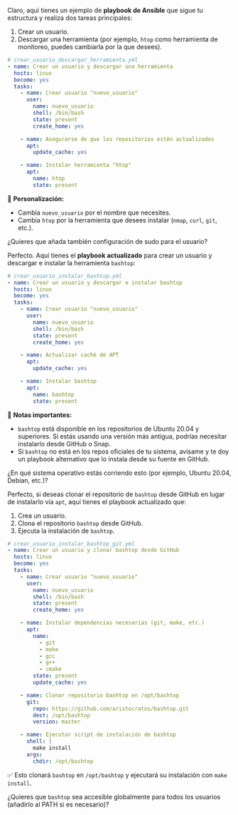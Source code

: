 Claro, aquí tienes un ejemplo de **playbook de Ansible** que sigue tu estructura y realiza dos tareas principales:

1. Crear un usuario.
2. Descargar una herramienta (por ejemplo, `htop` como herramienta de monitoreo, puedes cambiarla por la que desees).

```yaml
# crear_usuario_descargar_herramienta.yml
- name: Crear un usuario y descargar una herramienta
  hosts: linux
  become: yes
  tasks:
    - name: Crear usuario "nuevo_usuario"
      user:
        name: nuevo_usuario
        shell: /bin/bash
        state: present
        create_home: yes

    - name: Asegurarse de que los repositorios estén actualizados
      apt:
        update_cache: yes

    - name: Instalar herramienta "htop"
      apt:
        name: htop
        state: present
```

🔧 **Personalización:**
- Cambia `nuevo_usuario` por el nombre que necesites.
- Cambia `htop` por la herramienta que desees instalar (`nmap`, `curl`, `git`, etc.).

¿Quieres que añada también configuración de sudo para el usuario?


Perfecto. Aquí tienes el **playbook actualizado** para crear un usuario y descargar e instalar la herramienta `bashtop`:

```yaml
# crear_usuario_instalar_bashtop.yml
- name: Crear un usuario y descargar e instalar bashtop
  hosts: linux
  become: yes
  tasks:
    - name: Crear usuario "nuevo_usuario"
      user:
        name: nuevo_usuario
        shell: /bin/bash
        state: present
        create_home: yes

    - name: Actualizar caché de APT
      apt:
        update_cache: yes

    - name: Instalar bashtop
      apt:
        name: bashtop
        state: present
```

📌 **Notas importantes:**
- `bashtop` está disponible en los repositorios de Ubuntu 20.04 y superiores. Si estás usando una versión más antigua, podrías necesitar instalarlo desde GitHub o Snap.
- Si `bashtop` no está en los repos oficiales de tu sistema, avísame y te doy un playbook alternativo que lo instala desde su fuente en GitHub.

¿En qué sistema operativo estás corriendo esto (por ejemplo, Ubuntu 20.04, Debian, etc.)?


Perfecto, si deseas clonar el repositorio de `bashtop` desde GitHub en lugar de instalarlo vía `apt`, aquí tienes el playbook actualizado que:

1. Crea un usuario.  
2. Clona el repositorio `bashtop` desde GitHub.  
3. Ejecuta la instalación de `bashtop`.

```yaml
# crear_usuario_instalar_bashtop_git.yml
- name: Crear un usuario y clonar bashtop desde GitHub
  hosts: linux
  become: yes
  tasks:
    - name: Crear usuario "nuevo_usuario"
      user:
        name: nuevo_usuario
        shell: /bin/bash
        state: present
        create_home: yes

    - name: Instalar dependencias necesarias (git, make, etc.)
      apt:
        name:
          - git
          - make
          - gcc
          - g++
          - cmake
        state: present
        update_cache: yes

    - name: Clonar repositorio bashtop en /opt/bashtop
      git:
        repo: https://github.com/aristocratos/bashtop.git
        dest: /opt/bashtop
        version: master

    - name: Ejecutar script de instalación de bashtop
      shell: |
        make install
      args:
        chdir: /opt/bashtop
```

✅ Esto clonará `bashtop` en `/opt/bashtop` y ejecutará su instalación con `make install`.

¿Quieres que `bashtop` sea accesible globalmente para todos los usuarios (añadirlo al PATH si es necesario)?
